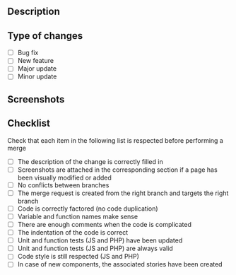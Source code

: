 ## Description

## Type of changes

-   [ ] Bug fix
-   [ ] New feature
-   [ ] Major update
-   [ ] Minor update

## Screenshots

## Checklist

Check that each item in the following list is respected before performing a merge

-   [ ] The description of the change is correctly filled in
-   [ ] Screenshots are attached in the corresponding section if a page has been visually modified or added
-   [ ] No conflicts between branches
-   [ ] The merge request is created from the right branch and targets the right branch
-   [ ] Code is correctly factored (no code duplication)
-   [ ] Variable and function names make sense
-   [ ] There are enough comments when the code is complicated
-   [ ] The indentation of the code is correct
-   [ ] Unit and function tests (JS and PHP) have been updated
-   [ ] Unit and function tests (JS and PHP) are always valid
-   [ ] Code style is still respected (JS and PHP)
-   [ ] In case of new components, the associated stories have been created
